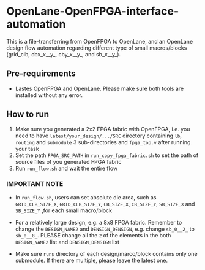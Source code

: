 # OpenLane-OpenFPGA-interface-automation
This is a file-transferring from OpenFPGA to OpenLane, and an OpenLane design flow automation regarding different type of small macros/blocks (grid_clb, cbx_x__y_, cby_x__y_, and sb_x__y_).

## Pre-requirements 
* Lastes OpenFPGA and OpenLane. Please make sure both tools are installed without any error.

## How to run
1. Make sure you generated a 2x2 FPGA fabric with OpenFPGA, i.e. you need to have `latest/your_design/.../SRC` directory containing `lb`, `routing` and `submodule` 3 sub-directories and `fpga_top.v` after running your task
2. Set the path `FPGA_SRC_PATH` in `run_copy_fpga_fabric.sh` to set the path of source files of you generated FPGA fabric
3. Run `run_flow.sh` and wait the entire flow

### IMPORTANT NOTE
* In `run_flow.sh`, users can set absolute die area, such as `GRID_CLB_SIZE_X`, `GRID_CLB_SIZE_Y`, `CB_SIZE_X`, `CB_SIZE_Y`, `SB_SIZE_X` and `SB_SIZE_Y` ,for each small macro/block

* For a relatively large design, e.g. a 8x8 FPGA fabric. Remember to change the `DESIGN_NAME2` and `DENSIGN_DENSIGN`, e.g. change `sb_0__2_` to `sb_0__8_`. PLEASE change all the `2` of the elements in the both `DESIGN_NAME2` list and `DENSIGN_DENSIGN` list

* Make sure `runs` directory of each design/marco/block contains only one submodule. If there are multiple, please leave the latest one.
